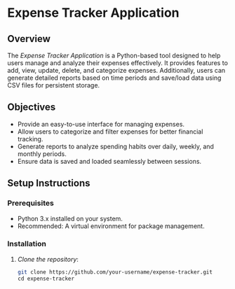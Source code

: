 # Expense Tracker Application

## Overview
The *Expense Tracker Application* is a Python-based tool designed to help users manage and analyze their expenses effectively. It provides features to add, view, update, delete, and categorize expenses. Additionally, users can generate detailed reports based on time periods and save/load data using CSV files for persistent storage.

## Objectives
- Provide an easy-to-use interface for managing expenses.
- Allow users to categorize and filter expenses for better financial tracking.
- Generate reports to analyze spending habits over daily, weekly, and monthly periods.
- Ensure data is saved and loaded seamlessly between sessions.

## Setup Instructions
### Prerequisites
- Python 3.x installed on your system.
- Recommended: A virtual environment for package management.

### Installation
1. *Clone the repository*:
   ```bash
   git clone https://github.com/your-username/expense-tracker.git
   cd expense-tracker
